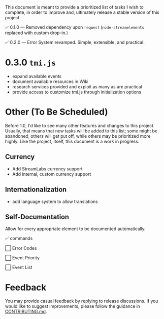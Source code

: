 This document is meant to provide a prioritized list of tasks I wish to complete, in order to improve and, ultimately release a stable version of this project.

✅ 0.1.0 — Removed dependency upon `request` (`node-streamelements` replaced with custom drop-in.)

✅ 0.2.0 — Error System revamped. Simple, extensible, and practical.

# 0.3.0 `tmi.js`
- expand available events
- document available resources in Wiki
- research services provided and exploit as many as are practical
- provide access to customize tmi.js through initialization options

# Other (To Be Scheduled)

Before 1.0, I'd like to see many other features and changes to this project. Usually, that means that new tasks will be added to this list; some might be abandoned; others will get put off, while others may be prioritized more highly. Like the project, itself, this document is a work in progress.

## Currency

- Add StreamLabs currency support
- Add internal, custom currency support

## Internationalization
- add language system to allow translations

## Self-Documentation

Allow for every appropriate element to be documented automatically.

✅ commands

⬜ Error Codes

⬜ Event Priority

⬜ Event List

# Feedback

You may provide casual feedback by replying to release discussions. If you would like to suggest improvements, please follow the guidance in [CONTRIBUTING.md](https://github.com/WildcardSearch/twitch-chat-bot/blob/main/CONTRIBUTING.md).